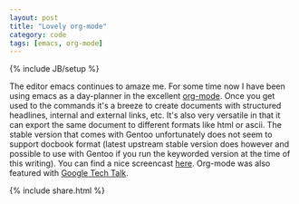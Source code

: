 ```yaml
---
layout: post
title: "Lovely org-mode"
category: code
tags: [emacs, org-mode]
---
```

{% include JB/setup %}

The editor emacs continues to amaze me. For some time now I have been using emacs as a day-planner in the excellent <a
href="http://orgmode.org/org.html">org-mode</a>. Once you get used to the commands it's a breeze to create documents with structured
headlines, internal and external links, etc. It's also very versatile in that it can export the same document to different formats
like html or ascii. The stable version that comes with Gentoo unfortunately does not seem to support docbook format (latest upstream
stable version does however and possible to use with Gentoo if you run the keyworded version at the time of this writing).  You can
find a nice screencast <a href="http://jaderholm.com/screencasts.html">here</a>. Org-mode was also featured with <a
href="http://www.youtube.com/watch?v=oJTwQvgfgMM">Google Tech Talk</a>.

{% include share.html %}
